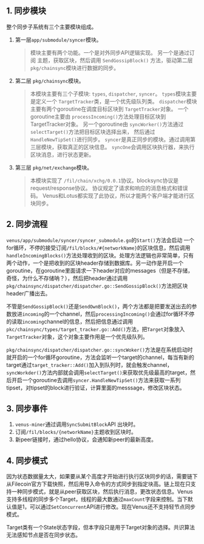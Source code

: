 ## 1. 同步模块
整个同步子系统有三个主要模块组成。
1. 第一层`app/submodule/syncer`模块。
   > 模块主要有两个功能。一个是对外同步API逻辑实现。
    另一个是通过订阅 主题，获取区块，然后调用 `SendGossipBlock()`
    方法，驱动第二层`pkg/chainsync`模块进行数据的同步。
2. 第二层 `pkg/chainsync`模块。
    > 本模块主要有三个子模块: `types`, `dispatcher`, `syncer`。
    `types`模块主要是定义一个 `TargetTracker`类，是一个优先级队列类。
    `dispatcher`模块主要有两个goroutine在调度目标区块到 `TargetTracker`对象。
    一个goroutine主要由 `processIncoming()`方法处理目标区块到TargetTracker对象。
    另一个goroutine由 `syncWorker()`方法通过`selectTarget()`方法把目标区块选择出来，
    然后通过 `HandleNewTipSet()`进行同步。
    `syncer`是真正同步的模块。通过调用第三层模块，获取真正的区块信息。
    `syncOne`会调用区块执行器，来执行区块消息，进行状态更新。
3. 第三层 `pkg/net/exchange`模块。
   > 本模块实现了 `/fil/chain/xchg/0.0.1`协议。blocksync协议是request/response协议。
   协议规定了请求和响应的消息格式和错误码。
    Venus和Lotus都实现了此协议，所以才能两个客户端才能进行区块同步。
    
## 2. 同步流程
`venus/app/submodule/syncer/syncer_submodule.go`的`Start()`方法会启动 一个for循环，不停的接受订阅`/fil/blocks/#{networkName}`的区块信息，然后调用`handleIncomingBlocks()`方法处理收到的区块。处理方法逻辑也非常简单，只有两个动作，一个是把收到的区块header存储到数据库。另一动作是开启一个goroutine，在goroutine里面请求一下header对应的messages（但是不存储，奇怪，为什么不存储呐？），然后把header通过调用`pkg/chainsync/dispatcher/dispatcher.go::SendGossipBlock()`方法把区块header广播出去。

不管是`SendGossipBlock()`还是`SendOwnBlock()`，两个方法都是把要发送出去的参数放进`incoming`的一个channel，然后`processingIncoming()`会通过for循环不停的读取`incoming`channel的信息，然后把信息通过调用`pkc/chainsync/types/target_tracker.go::Add()`方法，把`Target`对象放入`TargetTracker`对象，这个对象主要作用是一个优先级队列。

`pkg/chainsync/dispatcher/dispatcher.go::syncWoker()`方法是在系统启动时就开启的一个for循环goroutine，方法会监听一个target的channel，每当有新的target通过`target_tracker::Add()`加入到队列时，就会触发channel，`syncWorkder()`方法内部就会调用`selectTarget()`来获取优先级最高的target，然后开启一个goroutine去调用`syncer.HandleNewTipSet()`方法来获取一系列tipset，对tipset的block进行验证，计算里面的messsage，修改区块状态。

## 3. 同步事件
1. `venus-miner`通过调用`SyncSubmitBlock`API 出块时。
2. 订阅`/fil/blocks/{networkName}`主题收到区块时。
3. 新peer链接时，通过hello协议，会通知新peer的最新高度。

## 4. 同步模式
因为状态数据量太大，如果要从某个高度才开始进行执行区块同步的话，需要链下从Filecoin官方下载快照，然后用导入命令的方式同步到指定块高。链上现在只支持一种同步模式，就是从peer获取区块，然后执行消息，更改状态信息。Venus支持多线程的同步多个Target，线程的最大数通过`maxCount`字段来控制。当下默认值是1，可以通过`SetConcurrent`API进行修改。现在Venus还不支持轻节点同步模式。

Target类有一个State状态字段，但本字段只是用于Target对象的选择。共识算法无法感知节点是否在同步状态。
